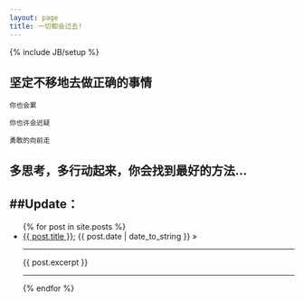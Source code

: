 ```yaml
---
layout: page
title: 一切都会过去!
---
```

{% include JB/setup %}


## 坚定不移地去做正确的事情 

    
    你也会累
   
    你也许会迟疑
      
    勇敢的向前走
      
	  
## 多思考，多行动起来，你会找到最好的方法...


##Update：
-------------

<ul class="posts">
{% for post in site.posts %}
<li><a href="{{ BASE_PATH }}{{ post.url }}">{{ post.title }}</a>; <span>{{ post.date | date_to_string }}</span> &raquo</li>
<hr>
{{ post.excerpt }}
<hr>
{% endfor %}
</ul>




